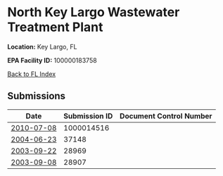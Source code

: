 # North Key Largo Wastewater Treatment Plant

**Location:** Key Largo, FL

**EPA Facility ID:** 100000183758

[Back to FL Index](../../index.md)

## Submissions

| Date | Submission ID | Document Control Number |
|------|--------------|-------------------------|
| [2010-07-08](submissions/1000014516.md) | 1000014516 |  |
| [2004-06-23](submissions/37148.md) | 37148 |  |
| [2003-09-22](submissions/28969.md) | 28969 |  |
| [2003-09-08](submissions/28907.md) | 28907 |  |
